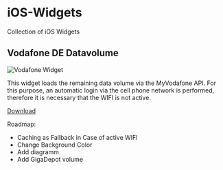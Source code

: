 # iOS-Widgets
Collection of iOS Widgets


## Vodafone DE Datavolume
![Vodafone Widget](https://raw.githubusercontent.com/ThisIsBenny/iOS-Widgets/main/VodafoneDE-Datavolume/preview.jpeg)

This widget loads the remaining data volume via the MyVodafone API. For this purpose, an automatic login via the cell phone network is performed, therefore it is necessary that the WIFI is not active.

[Download](https://raw.githubusercontent.com/ThisIsBenny/iOS-Widgets/main/VodafoneDE-Datavolume/VodafoneDE.js)

Roadmap:
* Caching as Fallback in Case of active WIFI
* Change Background Color
* Add diagramm
* Add GigaDepot volume
